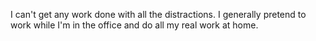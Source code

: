  I can't get any work done with all the distractions. I generally pretend to work while I'm in the office and do all my real work at home. 